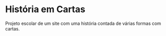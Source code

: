 # História em Cartas
Projeto escolar de um site com uma história contada de várias formas com cartas.
